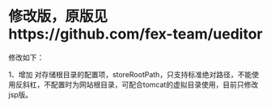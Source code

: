 修改版，原版见https://github.com/fex-team/ueditor
===
修改如下：

1、增加 对存储根目录的配置项，storeRootPath，只支持标准绝对路径，不能使用反斜杠，不配置时为网站根目录，可配合tomcat的虚拟目录使用，目前只修改jsp版。
